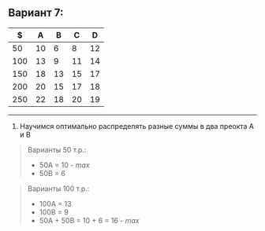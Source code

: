 ## Вариант 7:

| $   | A   | B   | С   | D   | 
|-----|-----|-----|-----|-----|  
| 50  | 10  | 6   | 8   | 12  | 
| 100 | 13  | 9   | 11  | 14  | 
| 150 | 18  | 13  | 15  | 17  | 
| 200 | 20  | 15  | 17  | 18  | 
| 250 | 22  | 18  | 20  | 19  | 
- - -
1) Научимся оптимально распределять разные суммы в два преокта А и В  
> Варианты 50 т.р.:  
>* 50А = 10 - *max*
>* 50B = 6

> Варианты 100 т.р.:  
>* 100A = 13
>* 100B = 9
>* 50A + 50B = 10 + 6 = 16 - *max*